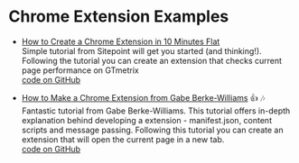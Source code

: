 # Chrome Extension Examples

* [How to Create a Chrome Extension in 10 Minutes Flat](http://www.sitepoint.com/create-chrome-extension-10-minutes-flat/)  
   Simple tutorial from Sitepoint will get you started (and thinking!). Following the tutorial you can create an extension that checks current page performance on GTmetrix  
   [code on GitHub](https://github.com/harishvc/chrome-extension-examples/tree/master/GTmetrix)

* [How to Make a Chrome Extension from Gabe Berke-Williams](https://robots.thoughtbot.com/how-to-make-a-chrome-extension) :thumbsup: :notes:   
   Fantastic tutorial from Gabe Berke-Williams. This tutorial offers in-depth explanation behind developing a extension - manifest.json, content scripts and message passing. Following this tutorial you can create an extension that will open the current page in a new tab.  
   [code on GitHub](https://github.com/harishvc/chrome-extension-examples/tree/master/newtab)
  

